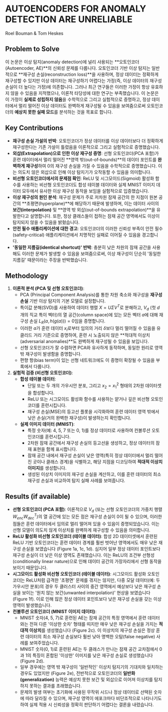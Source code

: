 # AUTOENCODERS FOR ANOMALY DETECTION ARE UNRELIABLE

Roel Bouman & Tom Heskes

## Problem to Solve

이 논문은 이상 탐지(anomaly detection)에 널리 사용되는 **오토인코더(Autoencoder, AE)**의 신뢰성 문제를 다룹니다. 오토인코더 기반 이상 탐지는 일반적으로 **재구성 손실(reconstruction loss)**을 사용하며, 정상 데이터는 정확하게 재구성할 수 있지만 이상 데이터는 재구성하기 어렵다는 가정(즉, 이상 데이터의 재구성 손실이 더 높다는 가정)에 의존합니다. 그러나 최근 연구들은 이러한 가정이 항상 유효하지 않을 수 있음을 지적했으나, 이론적 타당성에 대한 연구는 부족했습니다. 이 논문은 이 가정이 **실제로 성립하지 않음**을 수학적으로 그리고 실험적으로 증명하고, 정상 데이터에서 멀리 떨어진 이상 데이터도 완벽하게 재구성될 수 있음을 보여줌으로써 오토인코더의 **예상치 못한 실패 모드**를 분석하는 것을 목표로 합니다.

## Key Contributions

* **재구성 손실 가설의 반박**: 오토인코더가 정상 데이터를 이상 데이터보다 더 정확하게 재구성한다는 기존 가설이 틀렸음을 이론적으로 그리고 실험적으로 증명했습니다.
* **외삽(Extrapolation)으로 인한 이상 재구성 증명**: 선형 오토인코더(PCA 포함)가 훈련 데이터에서 멀리 떨어진 **영역 밖(out-of-bounds)**의 데이터 포인트를 **완벽하게 재구성**하여 0의 재구성 손실을 가질 수 있음을 수학적으로 증명했습니다. 이는 의도치 않은 외삽으로 인해 이상 탐지기가 오작동할 수 있음을 의미합니다.
* **비선형 오토인코더에서의 문제점 확인**: ReLU 및 시그모이드(Sigmoid) 활성화 함수를 사용하는 비선형 오토인코더도 합성 테이블 데이터와 실제 MNIST 이미지 데이터 모두에서 유사한 이상 재구성 동작을 보임을 실험적으로 입증했습니다.
* **이상 재구성의 원인 분석**: 재구성 문제가 주로 저차원 잠재 공간의 한 지점이 원본 공간의 **초평면(hyperplane)**에 해당하기 때문에 발생하며, 이는 데이터 사이의 **보간(interpolation)** 및 **영역 밖 외삽(out-of-bounds extrapolation)**을 유발한다고 설명합니다. 또한, 정상 클래스들이 접하는 잠재 공간 영역에서도 이상이 탐지되지 않을 수 있음을 밝혔습니다.
* **안전 필수 애플리케이션에 대한 경고**: 오토인코더의 이러한 신뢰성 부족이 안전 필수(safety-critical) 애플리케이션에서 치명적인 실패로 이어질 수 있음을 경고합니다.
* **'동일한 지름길(identical shortcut)' 반박**: 충분히 낮은 차원의 잠재 공간을 사용해도 이러한 문제가 발생할 수 있음을 보여줌으로써, 이상 재구성이 단순히 '동일한 지름길' 때문이라는 주장을 반박했습니다.

## Methodology

1. **이론적 분석 (PCA 및 선형 오토인코더)**:
   * PCA (Principal Component Analysis)를 통한 차원 축소와 재구성을 **재구성 손실** 기반 이상 탐지의 기본 모델로 설정합니다.
   * 특이값 분해(SVD)를 사용하여 데이터 행렬 $X = U\Sigma V^T$로 분해하고, $V_d$ (첫 $d$개의 직교 특이 벡터)의 열 공간(column space)에 있는 모든 벡터 $a$에 대해 재구성 손실 $L_R(a, h(g(a)))=0$임을 증명합니다.
   * 이러한 $a$가 훈련 데이터 $x_i$로부터 임의의 거리 $\delta$보다 멀리 떨어질 수 있음을 유클리드 거리 기준으로 증명하여, 훈련 시 노출되지 않은 **적대적 이상치(adversarial anomalies)**도 완벽하게 재구성될 수 있음을 보입니다.
   * 선형 오토인코더가 잘 수렴하면 PCA와 유사하게 동작하며, 동일한 원리로 영역 밖 재구성이 발생함을 증명합니다.
   * 편향 항(bias term)이 있는 선형 네트워크에도 이 증명이 확장될 수 있음을 부록에서 다룹니다.
2. **실험적 검증 (비선형 오토인코더)**:
   * **합성 테이블 데이터**:
     * 단일 또는 두 개의 가우시안 분포, 그리고 $x_2=x_1^2$ 형태의 2차원 데이터셋을 합성합니다.
     * ReLU 또는 시그모이드 활성화 함수를 사용하는 얕거나 깊은 비선형 오토인코더를 훈련시킵니다.
     * 재구성 손실(MSE)의 등고선 플롯을 시각화하여 훈련 데이터 영역 밖에서 낮은 손실(거의 완벽한 재구성)이 발생하는지 확인합니다.
   * **실제 이미지 데이터 (MNIST)**:
     * 특정 숫자(예: 4, 5, 7 또는 0, 1)를 정상 데이터로 사용하여 컨볼루션 오토인코더를 훈련시킵니다.
     * 2차원 잠재 공간에서 재구성 손실의 등고선을 생성하고, 정상 데이터의 잠재 표현을 함께 표시합니다.
     * 잠재 공간 내에서 재구성 손실이 낮은 영역(특히 정상 데이터에서 멀리 떨어진 곳이나 클래스 경계)을 식별하고, 해당 지점을 디코딩하여 **적대적 이상치 이미지**를 생성합니다.
     * 생성된 이상치 이미지의 재구성 손실을 계산하고, 이를 훈련 데이터의 최소 재구성 손실과 비교하여 탐지 실패 사례를 보여줍니다.

## Results (if available)

* **선형 오토인코더 (PCA 포함)**: 이론적으로 $V_d$ (또는 선형 오토인코더의 가중치 행렬 $W_{enc}W_{dec}^T$)의 열 공간에 있는 모든 점은 재구성 손실이 0이 될 수 있으며, 이러한 점들은 훈련 데이터에서 임의로 멀리 떨어져 있을 수 있음이 증명되었습니다. 이는 선형 모델이 의도치 않게 이상치를 완벽하게 재구성할 수 있음을 의미합니다.
* **ReLU 활성화 비선형 오토인코더 (테이블 데이터)**: 합성 2D 데이터셋에서 훈련된 ReLU 기반 오토인코더는 훈련 데이터 경계를 훨씬 벗어난 영역에서도 매우 낮은 재구성 손실을 보였습니다 (Figure 1a, 1c, 1d). 심지어 일부 정상 데이터 포인트보다 재구성 손실이 더 낮은 이상 영역도 존재했습니다. 이는 ReLU의 조건부 선형성(conditionally linear nature)으로 인해 데이터 공간의 가장자리에서 선형 동작을 보이기 때문입니다.
* **시그모이드 활성화 비선형 오토인코더 (테이블 데이터)**: 시그모이드 활성화 오토인코더는 ReLU처럼 급격한 '초평면' 문제를 겪지는 않지만, 다중 모달 데이터(예: 두 가우시안 분포)의 경우 두 클러스터 사이의 중간 영역에서 예상보다 낮은 재구성 손실을 보이는 '원치 않는 보간(unwanted interpolation)' 현상을 보였습니다 (Figure 1f). 이로 인해 많은 정상 데이터 포인트보다 낮은 재구성 손실을 갖는 이상 영역이 발생했습니다.
* **컨볼루션 오토인코더 (MNIST 이미지 데이터)**:
  * MNIST 숫자(4, 5, 7)로 훈련된 AE는 잠재 공간의 특정 영역에서 훈련 데이터와는 전혀 다른 '이상한 숫자' 형태를 띠지만 매우 낮은 재구성 손실을 가지는 **적대적 이상치**를 생성했습니다 (Figure 2c). 이 이상치의 재구성 손실은 정상 훈련 데이터의 최소 재구성 손실보다 훨씬 낮아 명백한 오탐(false negative) 사례를 보여주었습니다.
  * MNIST 숫자(0, 1)로 훈련된 AE는 두 클래스가 만나는 잠재 공간 교차점에서 0과 1의 특징이 혼합된 '이상한' 이미지를 낮은 재구성 손실로 생성했습니다 (Figure 2d).
  * 일부 경우에는 영역 밖 재구성이 '일반적인' 이상치 탐지기의 기대치와 일치하는 경우도 있었지만 (Figure 2e), 전반적으로 오토인코더의 **일반화(generalization)** 능력은 예상치 못한 보간 및 외삽으로 이어져 이상치를 탐지하지 못하는 결과를 초래했습니다.
  * 문제의 발생 여부는 초기화에 사용된 무작위 시드나 정상 데이터로 선택된 숫자에 따라 달라질 수 있으며, 재구성 영역이 에포크마다 비단조적으로 나타나기도 하여 실제 적용 시 신뢰성을 정확히 판단하기 어렵다는 결론을 내렸습니다.
